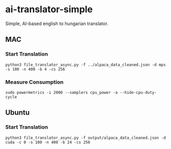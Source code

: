 # ai-translator-simple
Simple, AI-based english to hungarian translator.

## MAC
### Start Translation
`python3 file_translator_async.py -f ../alpaca_data_cleaned.json -d mps -s 100 -n 400 -b 4 -cs 256`

### Measure Consumption
`sudo powermetrics -i 2000 --samplers cpu_power -a --hide-cpu-duty-cycle`

## Ubuntu
### Start Translation
`python3 file_translator_async.py -f output/alpaca_data_cleaned.json -d cuda -c 0 -s 100 -n 400 -b 24 -cs 256`